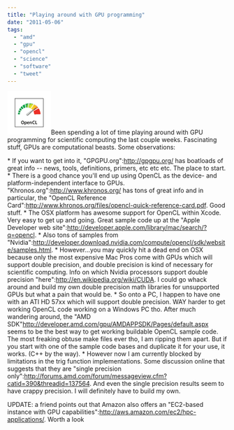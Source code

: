 ```yaml
---
title: "Playing around with GPU programming"
date: "2011-05-06"
tags: 
  - "amd"
  - "gpu"
  - "opencl"
  - "science"
  - "software"
  - "tweet"
---
```


[![](images/opencl_100px.png "opencl_100px")](http://theludwigs.com/wp-content/uploads/2011/05/opencl_100px.png)Been spending a lot of time playing around with GPU programming for scientific computing the last couple weeks. Fascinating stuff, GPUs are computational beasts. Some observations:

\* If you want to get into it, "GPGPU.org":http://gpgpu.org/ has boatloads of great info -- news, tools, definitions, primers, etc etc etc. The place to start. \* There is a good chance you'll end up using OpenCL as the device- and platform-independent interface to GPUs. "Khronos.org":http://www.khronos.org/ has tons of great info and in particular, the "OpenCL Reference Card":http://www.khronos.org/files/opencl-quick-reference-card.pdf. Good stuff. \* The OSX platform has awesome support for OpenCL within Xcode. Very easy to get up and going. Great sample code up at the "Apple Developer web site":http://developer.apple.com/library/mac/search/?q=opencl. \* Also tons of samples from "Nvidia":http://developer.download.nvidia.com/compute/opencl/sdk/website/samples.html. \* However...you may quickly hit a dead end on OSX because only the most expensive Mac Pros come with GPUs which will support double precision, and double precision is kind of necessary for scientific computing. Info on which Nvidia processors support double precision "here":http://en.wikipedia.org/wiki/CUDA. I could go whack around and build my own double precision math libraries for unsupported GPUs but what a pain that would be. \* So onto a PC, I happen to have one with an ATI HD 57xx which will support double precision. WAY harder to get working OpenCL code working on a Windows PC tho. After much wandering around, the "AMD SDK"http://developer.amd.com/gpu/AMDAPPSDK/Pages/default.aspx seems to be the best way to get working buildable OpenCL sample code. The most freaking obtuse make files ever tho, I am ripping them apart. But if you start with one of the sample code bases and duplicate it for your use, it works. (C++ by the way). \* However now I am currently blocked by limitations in the trig function implementations. Some discussion online that suggests that they are "single precision only":http://forums.amd.com/forum/messageview.cfm?catid=390&threadid=137564. And even the single precision results seem to have crappy precision. I will definitely have to build my own.

UPDATE: a friend points out that Amazon also offers an "EC2-based instance with GPU capabilities":http://aws.amazon.com/ec2/hpc-applications/. Worth a look
